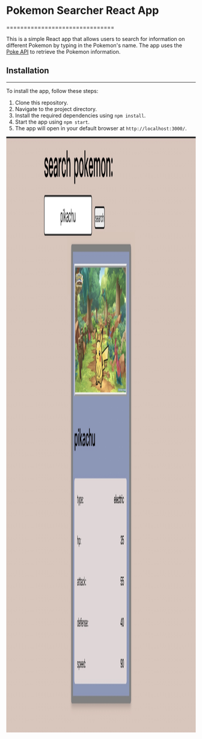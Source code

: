 # Pokemon Searcher React App
===============================

This is a simple React app that allows users to search for information on different Pokemon by typing in the Pokemon's name. The app uses the [Poke API](https://pokeapi.co/) to retrieve the Pokemon information.

## Installation
------------------

To install the app, follow these steps:

1. Clone this repository.
2. Navigate to the project directory.
3. Install the required dependencies using `npm install`.
4. Start the app using `npm start`.
5. The app will open in your default browser at `http://localhost:3000/`.

<img src="preview.jpg" alt="preview image" width="2154" height="1580">
